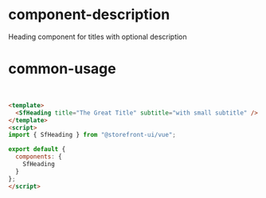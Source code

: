 # component-description
Heading component for titles with optional description

# common-usage
<br>
<SfHeading title="The Great Title" subtitle="with small subtitle" />

```html
<template>
  <SfHeading title="The Great Title" subtitle="with small subtitle" />
</template>
<script>
import { SfHeading } from "@storefront-ui/vue";

export default {
  components: {
    SfHeading
  }
};
</script>
```
